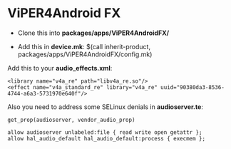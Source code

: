 # ViPER4Android FX

- Clone this into **packages/apps/ViPER4AndroidFX/**

- Add this in **device.mk**: $(call inherit-product, packages/apps/ViPER4AndroidFX/config.mk)

Add this to your **audio_effects.xml**:

    <library name="v4a_re" path="libv4a_re.so"/>
    <effect name="v4a_standard_re" library="v4a_re" uuid="90380da3-8536-4744-a6a3-5731970e640f"/>

Also you need to address some SELinux denials in **audioserver.te**:

    get_prop(audioserver, vendor_audio_prop)

    allow audioserver unlabeled:file { read write open getattr };
    allow hal_audio_default hal_audio_default:process { execmem };
